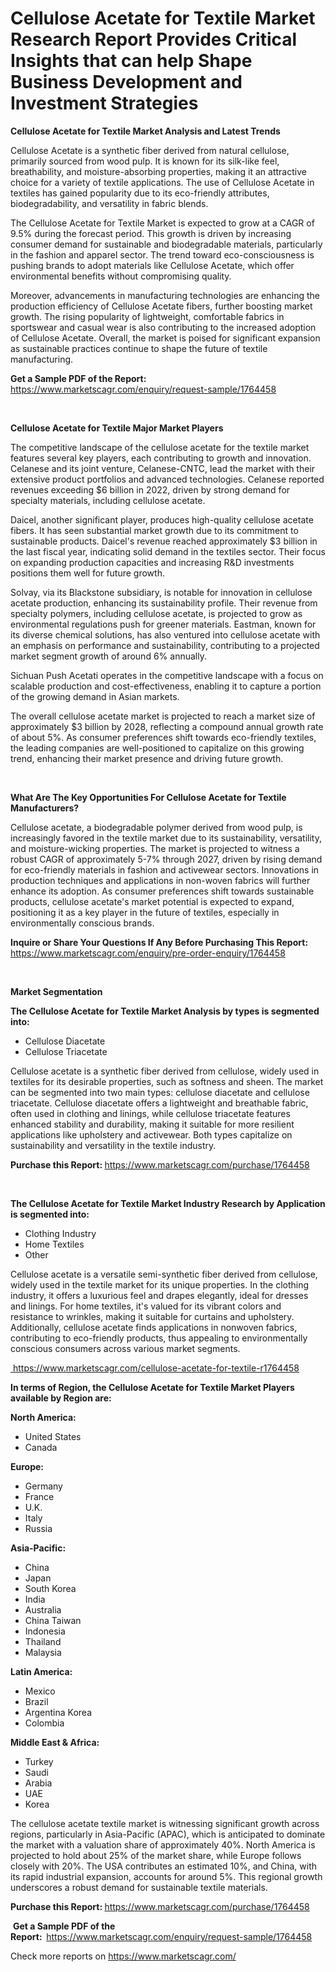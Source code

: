 <p><h1>Cellulose Acetate for Textile Market Research Report Provides Critical Insights that can help Shape Business Development and Investment Strategies</h1></p><p><strong>Cellulose Acetate for Textile Market Analysis and Latest Trends</strong></p>
<p><p>Cellulose Acetate is a synthetic fiber derived from natural cellulose, primarily sourced from wood pulp. It is known for its silk-like feel, breathability, and moisture-absorbing properties, making it an attractive choice for a variety of textile applications. The use of Cellulose Acetate in textiles has gained popularity due to its eco-friendly attributes, biodegradability, and versatility in fabric blends. </p><p>The Cellulose Acetate for Textile Market is expected to grow at a CAGR of 9.5% during the forecast period. This growth is driven by increasing consumer demand for sustainable and biodegradable materials, particularly in the fashion and apparel sector. The trend toward eco-consciousness is pushing brands to adopt materials like Cellulose Acetate, which offer environmental benefits without compromising quality. </p><p>Moreover, advancements in manufacturing technologies are enhancing the production efficiency of Cellulose Acetate fibers, further boosting market growth. The rising popularity of lightweight, comfortable fabrics in sportswear and casual wear is also contributing to the increased adoption of Cellulose Acetate. Overall, the market is poised for significant expansion as sustainable practices continue to shape the future of textile manufacturing.</p></p>
<p><strong>Get a Sample PDF of the Report:&nbsp;</strong> <a href="https://www.marketscagr.com/enquiry/request-sample/1764458?utm_campaign=1901&utm_medium=2&utm_source=Github&utm_content=ia&utm_term=02022025&utm_id=cellulose-acetate-for-textile">https://www.marketscagr.com/enquiry/request-sample/1764458</a></p>
<p>&nbsp;</p>
<p><strong>Cellulose Acetate for Textile Major Market Players</strong></p>
<p><p>The competitive landscape of the cellulose acetate for the textile market features several key players, each contributing to growth and innovation. Celanese and its joint venture, Celanese-CNTC, lead the market with their extensive product portfolios and advanced technologies. Celanese reported revenues exceeding $6 billion in 2022, driven by strong demand for specialty materials, including cellulose acetate.</p><p>Daicel, another significant player, produces high-quality cellulose acetate fibers. It has seen substantial market growth due to its commitment to sustainable products. Daicel's revenue reached approximately $3 billion in the last fiscal year, indicating solid demand in the textiles sector. Their focus on expanding production capacities and increasing R&D investments positions them well for future growth.</p><p>Solvay, via its Blackstone subsidiary, is notable for innovation in cellulose acetate production, enhancing its sustainability profile. Their revenue from specialty polymers, including cellulose acetate, is projected to grow as environmental regulations push for greener materials. Eastman, known for its diverse chemical solutions, has also ventured into cellulose acetate with an emphasis on performance and sustainability, contributing to a projected market segment growth of around 6% annually.</p><p>Sichuan Push Acetati operates in the competitive landscape with a focus on scalable production and cost-effectiveness, enabling it to capture a portion of the growing demand in Asian markets.</p><p>The overall cellulose acetate market is projected to reach a market size of approximately $3 billion by 2028, reflecting a compound annual growth rate of about 5%. As consumer preferences shift towards eco-friendly textiles, the leading companies are well-positioned to capitalize on this growing trend, enhancing their market presence and driving future growth.</p></p>
<p>&nbsp;</p>
<p><strong>What Are The Key Opportunities For Cellulose Acetate for Textile Manufacturers?</strong></p>
<p><p>Cellulose acetate, a biodegradable polymer derived from wood pulp, is increasingly favored in the textile market due to its sustainability, versatility, and moisture-wicking properties. The market is projected to witness a robust CAGR of approximately 5-7% through 2027, driven by rising demand for eco-friendly materials in fashion and activewear sectors. Innovations in production techniques and applications in non-woven fabrics will further enhance its adoption. As consumer preferences shift towards sustainable products, cellulose acetate's market potential is expected to expand, positioning it as a key player in the future of textiles, especially in environmentally conscious brands.</p></p>
<p><strong>Inquire or Share Your Questions If Any Before Purchasing This Report:</strong> <a href="https://www.marketscagr.com/enquiry/pre-order-enquiry/1764458?utm_campaign=1901&utm_medium=2&utm_source=Github&utm_content=ia&utm_term=02022025&utm_id=cellulose-acetate-for-textile">https://www.marketscagr.com/enquiry/pre-order-enquiry/1764458</a></p>
<p>&nbsp;</p>
<p><strong>Market Segmentation</strong></p>
<p><strong>The Cellulose Acetate for Textile Market Analysis by types is segmented into:</strong></p>
<p><ul><li>Cellulose Diacetate</li><li>Cellulose Triacetate</li></ul></p>
<p><p>Cellulose acetate is a synthetic fiber derived from cellulose, widely used in textiles for its desirable properties, such as softness and sheen. The market can be segmented into two main types: cellulose diacetate and cellulose triacetate. Cellulose diacetate offers a lightweight and breathable fabric, often used in clothing and linings, while cellulose triacetate features enhanced stability and durability, making it suitable for more resilient applications like upholstery and activewear. Both types capitalize on sustainability and versatility in the textile industry.</p></p>
<p><strong>Purchase this Report:&nbsp;</strong><a href="https://www.marketscagr.com/purchase/1764458?utm_campaign=1901&utm_medium=2&utm_source=Github&utm_content=ia&utm_term=02022025&utm_id=cellulose-acetate-for-textile">https://www.marketscagr.com/purchase/1764458</a></p>
<p>&nbsp;</p>
<p><strong>The Cellulose Acetate for Textile Market Industry Research by Application is segmented into:</strong></p>
<p><ul><li>Clothing Industry</li><li>Home Textiles</li><li>Other</li></ul></p>
<p><p>Cellulose acetate is a versatile semi-synthetic fiber derived from cellulose, widely used in the textile market for its unique properties. In the clothing industry, it offers a luxurious feel and drapes elegantly, ideal for dresses and linings. For home textiles, it's valued for its vibrant colors and resistance to wrinkles, making it suitable for curtains and upholstery. Additionally, cellulose acetate finds applications in nonwoven fabrics, contributing to eco-friendly products, thus appealing to environmentally conscious consumers across various market segments.</p></p>
<p><a href="https://www.marketscagr.com/cellulose-acetate-for-textile-r1764458?utm_campaign=1901&utm_medium=2&utm_source=Github&utm_content=ia&utm_term=02022025&utm_id=cellulose-acetate-for-textile">&nbsp;https://www.marketscagr.com/cellulose-acetate-for-textile-r1764458</a></p>
<p><strong>In terms of Region, the Cellulose Acetate for Textile Market Players available by Region are:</strong></p>
<p>
    <p> <strong> North America: </strong>
        <ul>
            <li>United States</li>
            <li>Canada</li>
        </ul>
        </p> 
    <p> <strong> Europe: </strong>
        <ul>
            <li>Germany</li>
            <li>France</li>
            <li>U.K.</li>
            <li>Italy</li>
            <li>Russia</li>
        </ul>
        </p> 
    <p> <strong> Asia-Pacific: </strong>
        <ul>
            <li>China</li>
            <li>Japan</li>
            <li>South Korea</li>
            <li>India</li>
            <li>Australia</li>
            <li>China Taiwan</li>
            <li>Indonesia</li>
            <li>Thailand</li>
            <li>Malaysia</li>
        </ul>
        </p> 
    <p> <strong> Latin America: </strong>
        <ul>
            <li>Mexico</li>
            <li>Brazil</li>
            <li>Argentina Korea</li>
            <li>Colombia</li>
        </ul>
        </p> 
    <p> <strong> Middle East & Africa: </strong>
        <ul>
            <li>Turkey</li>
            <li>Saudi</li>
            <li>Arabia</li>
            <li>UAE</li>
            <li>Korea</li>
        </ul>
    </p>
    </p>
<p><p>The cellulose acetate textile market is witnessing significant growth across regions, particularly in Asia-Pacific (APAC), which is anticipated to dominate the market with a valuation share of approximately 40%. North America is projected to hold about 25% of the market share, while Europe follows closely with 20%. The USA contributes an estimated 10%, and China, with its rapid industrial expansion, accounts for around 5%. This regional growth underscores a robust demand for sustainable textile materials.</p></p>
<p><strong>Purchase this Report: </strong><a href="https://www.marketscagr.com/purchase/1764458?utm_campaign=1901&utm_medium=2&utm_source=Github&utm_content=ia&utm_term=02022025&utm_id=cellulose-acetate-for-textile">https://www.marketscagr.com/purchase/1764458</a></p>
<p>&nbsp;<strong>Get a Sample PDF of the Report:&nbsp;&nbsp;</strong><a href="https://www.marketscagr.com/enquiry/request-sample/1764458?utm_campaign=1901&utm_medium=2&utm_source=Github&utm_content=ia&utm_term=02022025&utm_id=cellulose-acetate-for-textile">https://www.marketscagr.com/enquiry/request-sample/1764458</a></p>
<p><strong></strong></p>
<p>Check more reports on <a href="https://www.marketscagr.com/?utm_campaign=1901&utm_medium=2&utm_source=Github&utm_content=ia&utm_term=02022025&utm_id=cellulose-acetate-for-textile">https://www.marketscagr.com/</a></p>